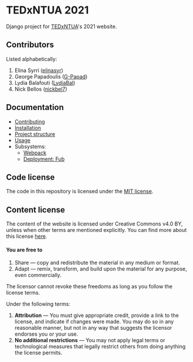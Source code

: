 # TEDxNTUA 2021
Django project for [TEDxNTUA](https://tedxntua.com)'s 2021 website.

## Contributors
Listed alphabetically:
1. Elina Syrri ([elinasyr](https://github.com/elinasyr))
1. George Papadoulis ([G-Papad](https://github.com/G-Papad))
1. Lydia Balafouti ([LydiaBal](https://github.com/LydiaBal))
1. Nick Bellos ([nickbel7](https://github.com/nickbel7))

## Documentation
* [Contributing](docs/contributing.md)
* [Installation](docs/installation.md)
* [Project structure](docs/structure.md)
* [Usage](docs/usage.md)
* Subsystems:
    * [Webpack](docs/webpack/index.md)
    * [Deployment: Fub](fub/README.md)

## Code license
The code in this repository is licensed under the [MIT license](LICENSE).

## Content license
The content of the website is licensed under Creative Commons v4.0 BY, unless when other terms are mentioned explicitly. You can find more about this license [here](https://creativecommons.org/licenses/by/4.0/).

#### You are free to
1. Share — copy and redistribute the material in any medium or format.
1. Adapt — remix, transform, and build upon the material for any purpose, even commercially.

The licensor cannot revoke these freedoms as long as you follow the license terms.

Under the following terms:

1. **Attribution** — You must give appropriate credit, provide a link to the license, and indicate if changes were made. You may do so in any reasonable manner, but not in any way that suggests the licensor endorses you or your use.
1. **No additional restrictions** — You may not apply legal terms or technological measures that legally restrict others from doing anything the license permits.
